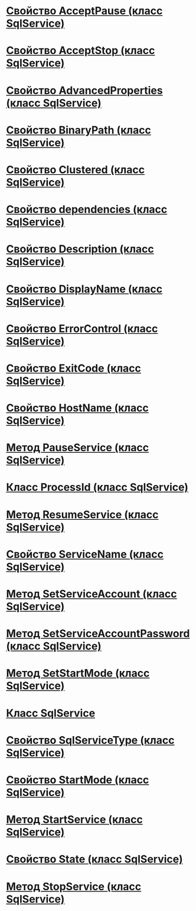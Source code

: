 # [Свойство AcceptPause (класс SqlService)](acceptpause-property-sqlservice-class.md)
# [Свойство AcceptStop (класс SqlService)](acceptstop-property-sqlservice-class.md)
# [Свойство AdvancedProperties (класс SqlService)](advancedproperties-property-sqlservice-class.md)
# [Свойство BinaryPath (класс SqlService)](binarypath-property-sqlservice-class.md)
# [Свойство Clustered (класс SqlService)](clustered-property-sqlservice-class.md)
# [Свойство dependencies (класс SqlService)](dependencies-property-sqlservice-class.md)
# [Свойство Description (класс SqlService)](description-property-sqlservice-class.md)
# [Свойство DisplayName (класс SqlService)](displayname-property-sqlservice-class.md)
# [Свойство ErrorControl (класс SqlService)](errorcontrol-property-sqlservice-class.md)
# [Свойство ExitCode (класс SqlService)](exitcode-property-sqlservice-class.md)
# [Свойство HostName (класс SqlService)](hostname-property-sqlservice-class.md)
# [Метод PauseService (класс SqlService)](pauseservice-method-sqlservice-class.md)
# [Класс ProcessId (класс SqlService)](processid-class-sqlservice-class.md)
# [Метод ResumeService (класс SqlService)](resumeservice-method-sqlservice-class.md)
# [Свойство ServiceName (класс SqlService)](servicename-property-sqlservice-class.md)
# [Метод SetServiceAccount (класс SqlService)](setserviceaccount-method-sqlservice-class.md)
# [Метод SetServiceAccountPassword (класс SqlService)](setserviceaccountpassword-method-sqlservice-class.md)
# [Метод SetStartMode (класс SqlService)](setstartmode-method-sqlservice-class.md)
# [Класс SqlService](sqlservice-class.md)
# [Свойство SqlServiceType (класс SqlService)](sqlservicetype-property-sqlservice-class.md)
# [Свойство StartMode (класс SqlService)](startmode-property-sqlservice-class.md)
# [Метод StartService (класс SqlService)](startservice-method-sqlservice-class.md)
# [Свойство State (класс SqlService)](state-property-sqlservice-class.md)
# [Метод StopService (класс SqlService)](stopservice-method-sqlservice-class.md)

